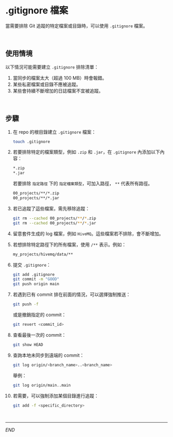 # .gitignore 檔案

當需要排除 Git 追蹤的特定檔案或目錄時，可以使用 `.gitignore` 檔案。

</br>

## 使用情境

以下情況可能需要建立 `.gitignore` 排除清單：
1. 當同步的檔案太大（超過 100 MB）時會報錯。
2. 某些私密檔案或目錄不應被追蹤。
3. 某些會持續不斷增加的日誌檔案不宜被追蹤。



</br>

## 步驟

1. 在 repo 的根目錄建立 `.gitignore` 檔案：

    ```bash
    touch .gitignore
    ```

2. 若要排除特定的檔案類型，例如 `.zip` 和 `.jar`，在 `.gitignore` 內添加以下內容：

    ```bash
    *.zip
    *.jar
    ```

    若要排除 `指定路徑` 下的 `指定檔案類型`，可加入路徑， `**` 代表所有路徑。

    ```bash
    00_projects/**/*.zip
    00_projects/**/*.jar
    ```

3. 若已追蹤了這些檔案，需先移除追蹤：

    ```bash
    git rm --cached 00_projects/**/*.zip
    git rm --cached 00_projects/**/*.jar
    ```

4. 留意套件生成的 log 檔案，例如 `HiveMQ`。這些檔案若不排除，會不斷增加。

5. 若想排除特定路徑下的所有檔案，使用 `/**` 表示。例如：

    ```bash
    my_projects/hivemq/data/**
    ```

6. 提交 `.gitignore`：

    ```bash
    git add .gitignore
    git commit -m "GOOD"
    git push origin main
    ```

7. 若遇到已有 commit 排在前面的情況，可以選擇強制推送：

    ```bash
    git push -f
    ```

    或是撤銷指定的 commit：

    ```bash
    git revert <commit_id>
    ```

8. 查看最後一次的 commit：

    ```bash
    git show HEAD
    ```

9. 查詢本地未同步到遠端的 commit：

    ```bash
    git log origin/<branch_name>..<branch_name>
    ```

    舉例：

    ```bash
    git log origin/main..main
    ```

10. 若需要，可以強制添加某個目錄進行追蹤：

    ```bash
    git add -f <specific_directory>
    ```

</br>

---

_END_